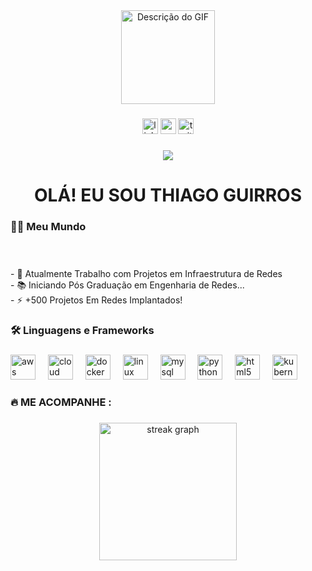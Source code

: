 <div align="center">
  <img height=150 src="https://github.com/GU1RROS/GU1RROS/blob/main/MeuGIF.gif?raw=true" alt="Descrição do GIF" />
</div>

###

<div align="center">
  <img src="https://img.shields.io/static/v1?message=LinkedIn&logo=linkedin&label=&color=0077B5&logoColor=white&labelColor=&style=for-the-badge" height="25" alt="linkedin logo"  />
  <img src="https://img.shields.io/static/v1?message=Youtube&logo=youtube&label=&color=FF0000&logoColor=white&labelColor=&style=for-the-badge" height="25" alt="youtube logo"  />
  <img src="https://img.shields.io/static/v1?message=Twitter&logo=twitter&label=&color=1DA1F2&logoColor=white&labelColor=&style=for-the-badge" height="25" alt="twitter logo"  />
</div>

###

<div align="center">
  <img src="https://visitor-badge.laobi.icu/badge?page_id=GU1RROS&"  />
</div>

###

<h1 align="center"> OLÁ! EU SOU THIAGO GUIRROS </h1>

###

<h3 align="left">👩‍💻  Meu Mundo </h3>

###

<p align="left"><br><br>- 🔭 Atualmente Trabalho com Projetos em Infraestrutura de Redes<br>- 📚 Iniciando Pós Graduação em Engenharia de Redes...<br>- ⚡ +500 Projetos Em Redes Implantados! </p>

###

<h3 align="left">🛠 Linguagens e Frameworks </h3>

###

<div align="left">
  <img src="https://cdn.jsdelivr.net/gh/devicons/devicon@latest/icons/amazonwebservices/amazonwebservices-original-wordmark.svg" height="40" alt="aws logo"  />
  <img width="12" />
  <img src="https://cdn.jsdelivr.net/gh/devicons/devicon@latest/icons/googlecloud/googlecloud-original.svg" height="40" alt="cloud logo"  />
  <img width="12" />
  <img src="https://cdn.jsdelivr.net/gh/devicons/devicon@latest/icons/docker/docker-original-wordmark.svg" height="40" alt="docker logo"  />
  <img width="12" />
  <img src="https://cdn.jsdelivr.net/gh/devicons/devicon@latest/icons/linux/linux-original.svg" height="40" alt="linux logo"  />
  <img width="12" />
  <img src="https://cdn.jsdelivr.net/gh/devicons/devicon@latest/icons/mysql/mysql-original-wordmark.svg" height="40" alt="mysql logo"  />
  <img width="12" />
  <img src="https://cdn.jsdelivr.net/gh/devicons/devicon@latest/icons/python/python-original.svg" height="40" alt="python logo"  />
  <img width="12" />
  <img src="https://cdn.jsdelivr.net/gh/devicons/devicon@latest/icons/html5/html5-original-wordmark.svg" height="40" alt="html5 logo"  />
  <img width="12" />
  <img src="https://cdn.jsdelivr.net/gh/devicons/devicon/icons/kubernetes/kubernetes-plain.svg" height="40" alt="kubernetes logo"  />
</div>

###

<h3 align="left">🔥 ME ACOMPANHE :</h3>

###

<div align="center">
  <img src="https://streak-stats.demolab.com?user=GU1RROS&locale=en&mode=daily&theme=dark&hide_border=false&border_radius=5&order=3" height="220" alt="streak graph"  />
</div>

###
